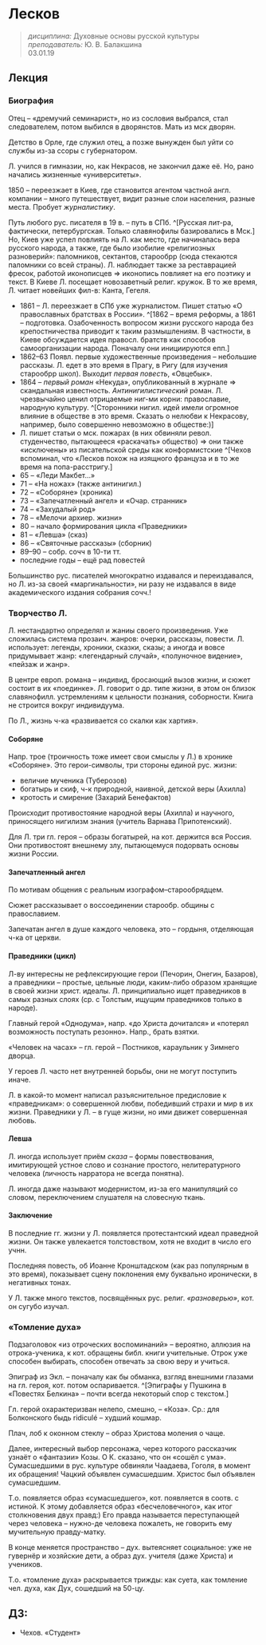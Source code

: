 #  Лесков
> _дисциплина:_ Духовные основы русской культуры  
> _преподаватель:_ Ю. В. Балакшина  
> 03.01.19  

## Лекция

### Биография
Отец – «дремучий семинарист», но из сословия выбрался, стал следователем, потом выбился в дворянстов.
Мать из мск дворян.

Детство в Орле, где служил отец, а позже вынужден был уйти со службы из-за ссоры с губернатором.

Л. учился в гимназии, но, как Некрасов, не закончил даже её.
Но, рано начались жизненные «университеты».

1850 – переезжает в Киев, где становится агентом частной англ. компании – много путешествует, видит разные слои населения, разные места.
Пробует _журналистику_.

Путь любого рус. писателя в 19 в. – путь в СПб.
^[Русская лит-ра, фактически, петербургская. Только славянофилы базировались в Мск.]
Но, Киев уже успел повлиять на Л. как место, где начиналась вера русского народа, а также, где было изобилие «религиозных разноверий»: паломников, сектантов, старообрр (сюда стекаются паломники со всей страны).
Л. наблюдает также за реставрацией фресок, работой иконописцев => иконопись повлияет на его поэтику и текст.
В Киеве Л. посещает новозаветный религ. кружок.
В то же время, Л. читает новейших фил-в: Канта, Гегеля.

- 1861 – Л. переезжает в СПб уже журналистом.  Пишет статью «О православных братствах в России».
^[1862 – время реформы, а 1861 – подготовка. Озабоченность вопросом жизни русского народа без крепостничества приводит к таким размышлениям. В частности, в Киеве обсуждается идея правосл. братств как способов самоорганизации народа. Поначалу они инициируются епп.]
- 1862–63 Появл. первые художественные произведения – небольшие рассказы. Л. едет в это время в Прагу, в Ригу (для изучения старообрр школ).  Выходит _первая повесть_, «Овцебык».
- 1864 –  _первый роман_ «Некуда», опубликованный в журнале => скандальная известность. _Антинигилистический_ роман. Л. чрезвычайно ценил отрицаемые ниг-ми корни: православие, народную культуру.
^[Сторонники нигил. идей имели огромное влияние в обществе в это время. Сказать о нелюбви к Некрасову, например, было совершенно невозможно в обществе:)]
- Л. пишет статьи о мск. пожарах (в них обвиняли револ. студенчество, пытающееся «раскачать» общество) => они также «исключены» из писательской среды как конформистские
^[Чехов вспоминал, что «Лесков похож на изящного француза и в то же время на попа-расстригу.]
- 65 – «Леди Макбет...»
- 71 – «На ножах» (также антинигил.)
- 72 – «Соборяне» (хроника)
- 73 – «Запечатленный ангел» и «Очар. странник»
- 74 – «Захудалый род»
- 78 – «Мелочи архиер. жизни»
- 80 – начало формирования цикла «Праведники»
- 81 – «Левша» (сказ)
- 86 – «Святочные рассказы» (сборник)
- 89–90 – собр. сочч в 10-ти тт.
- последние годы – ещё рад повестей

Большинство рус. писателей многократно издавался и переиздавался, но Л. из-за своей «маргинальности», ни разу не издавался в виде академического издания собрания сочч.!

### Творчество Л.

Л. нестандартно определял и жаниы своего произведения.
Уже сложилась система прозаич. жанров: очерки, рассказы, повести.
Л. использует: легенды, хроники, сказки, сказы; а иногда и вовсе придумывает жанр: «легендарный случай», «полуночное видение», «пейзаж и жанр».

В центре европ. романа – индивид, бросающий вызов жизни, и сюжет состоит в их «поединке».
Л. говорит о др. типе жизни, в этом он близок славянофилл. устремлениям к цельности познания, соборности.
Книга не строится вокруг индивидуума.

По Л., жизнь ч-ка «развивается со скалки как хартия».

#### Соборяне
Напр. трое (троичность тоже имеет свои смыслы у Л.) в хронике «Соборяне».
Это герои-символы, три стороны единой рус. жизни:

- величие мученика (Туберозов)
- богатырь и скиф, ч-к природной, наивной, детской веры (Ахилла)
- кротость и смирение (Захарий Бенефактов)

Происходит противостояние народной веры (Ахилла) и научного, приносящего нигилизм знания (учитель Варнава Припотенский).

Для Л. три гл. героя – образы богатырей, на кот. держится вся Россия.
Они противостоят внешнему злу, пытающемуся подорвать основы жизни России.

#### Запечатленный ангел
По мотивам общения с реальным изографом–старообрядцем.

Сюжет рассказывает о воссоединении старообр. общины с православием.

Запечатан ангел в душе каждого человека, это – гордыня, отделяющая ч-ка от церкви.

#### Праведники (цикл)
Л-ву интересны не рефлексирующие герои (Печорин, Онегин, Базаров), а праведники – простые, цельные люди, каким-либо образом хранящие в своей жизни христ. идеалы.
Л. принципиально ищет праведников в самых разных слоях (ср. с Толстым, ищущим праведников только в народе).

Главный герой «Однодума», напр. «до Христа дочитался» и «потерял возможность поступать резонно».
Напр., брать взятки.

«Человек на часах» – гл. герой – Постников, караульник у Зимнего дворца.

У героев Л. часто нет внутренней борьбы, они не могут поступить иначе.

Л. в какой-то момент написал разъяснительное предисловие к «праведникам»: о совершенной любви, победивший страхи и мир в их жизни.
Праведники у Л. – в гуще жизни, но ими движет совершенная любовь.

#### Левша
Л. иногда использует приём _сказа_ – формы повествования, имитирующей устное слово и сознание простого, нелитературного человека (личность нарратора не всегда понятна).

Л. иногда даже называют модернистом, из-за его манипуляций со словом, переключением слушателя на словесную ткань.

#### Заключение
В последние гг. жизни у Л. появляется протестантский идеал праведной жизни.
Он также увлекается толстовством, хотя не входит в число его учнн.

Последняя повесть, об Иоанне Кронштадском (как раз популярным в это время), показывает сцену поклонения ему буквально иронически, в негативных тонах.

У Л. также много текстов, посвящённых рус. религ. _«разноверью»_, кот. он сугубо изучал.

### «Томление духа»
Подзаголовок «из отроческих воспоминаний» – вероятно, аллюзия на отрока-ученика, к кот. обращены библ. книги учительные.
Отрок уже способен выбирать, способен отвечать за свою веру и учиться.

Эпиграф из Экл. – поначалу как бы обманка, взгляд внешними глазами на гл. героя, кот. потом оспаривается.
^[Эпиграфы у Пушкина в «Повестях Белкина» – почти всегда некоторый спор с текстом.]

Гл. герой охарактеризван нелепо, смешно, – «Коза».
Ср.: для Болконского быдь ridiculé – худший кошмар.

Плач, лоб к оконном стеклу – образ Христова моления о чаще.

Далее, интересный выбор персонажа, через которого рассказчик узнаёт о «фантазии» Козы.
О К. сказано, что он «сошёл с ума».
Сумасшедшими в рус. культуре обвиняли Чаадаева, Гоголя, в момент их обращения!
Чацкий объявлен сумасшедшим.
Христос был объявлен сумасшедшим.

Т.о. появляется образ «сумасшедшего», кот. появляется в соотв. с истиной.
К этому добавляется образ «бесчеловечного», как итог столкновения двух правд:)
Его правда называется переступающей через человека – нужно-де человека пожалеть, не говорить ему мучительную правду-матку.

В конце меняется пространство – дух. вытеясняет социальное: уже не гувернёр и хозяйские дети, а образ дух. учителя (даже Христа) и учеников.

Т.о. «томление духа»  раскрывается трижды: как суета, как томление чел. духа, как Дух, сошедший на 50-цу.

## ДЗ:

- Чехов. «Студент»
